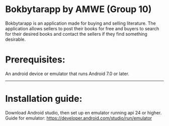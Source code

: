 # Bokbytarapp by AMWE (Group 10)
Bokbytarapp is an application made for buying and selling literature. The application allows sellers to post their books for free and buyers to search for their desired books and contact the sellers if they find something desirable.

# Prerequisites:

An android device or emulator that runs Android 7.0 or later.

_________________
# Installation guide:
Download Android studio, then set up en emulator running api 24 or higher. Guide for emulator: https://developer.android.com/studio/run/emulator
